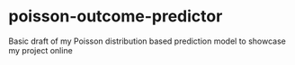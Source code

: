# poisson-outcome-predictor
Basic draft of my Poisson distribution based prediction model to showcase my project online
